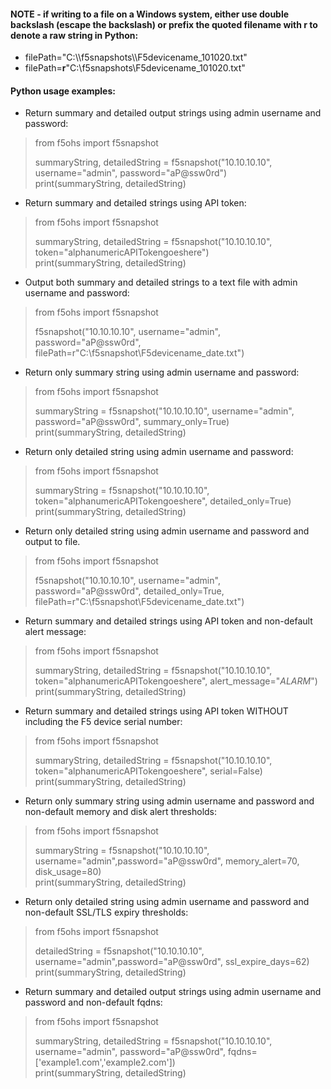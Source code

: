 

#### NOTE - if writing to a file on a Windows system, either use double backslash (escape the backslash) or prefix the quoted filename with r to denote a raw string in Python:
* filePath="C:\\\f5snapshots\\\F5devicename_101020.txt" 
* filePath=**r**"C:\f5snapshots\F5devicename_101020.txt"

#### Python usage examples:

* Return summary and detailed output strings using admin username and password:
> from f5ohs import f5snapshot       
>      
> summaryString, detailedString = f5snapshot("10.10.10.10", username="admin", password="aP@ssw0rd")    
> print(summaryString, detailedString)

* Return summary and detailed strings using API token:
> from f5ohs import f5snapshot        
>   
> summaryString, detailedString = f5snapshot("10.10.10.10", token="alphanumericAPITokengoeshere")    
> print(summaryString, detailedString)

* Output both summary and detailed strings to a text file with admin username and password:
> from f5ohs import f5snapshot      
>  
> f5snapshot("10.10.10.10", username="admin", password="aP@ssw0rd", filePath=r"C:\f5snapshot\F5devicename_date.txt")


* Return only summary string using admin username and password:
> from f5ohs import f5snapshot      
>   
> summaryString = f5snapshot("10.10.10.10", username="admin", password="aP@ssw0rd", summary_only=True)  
> print(summaryString, detailedString)

* Return only detailed string using admin username and password:
> from f5ohs import f5snapshot   
>   
> summaryString = f5snapshot("10.10.10.10", token="alphanumericAPITokengoeshere", detailed_only=True)  
> print(summaryString, detailedString)

* Return only detailed string using admin username and password and output to file. 
> from f5ohs import f5snapshot    
>   
> f5snapshot("10.10.10.10", username="admin", password="aP@ssw0rd", detailed_only=True, filePath=r"C:\f5snapshot\F5devicename_date.txt")

* Return summary and detailed strings using API token and non-default alert message:
> from f5ohs import f5snapshot  
>   
> summaryString, detailedString = f5snapshot("10.10.10.10", token="alphanumericAPITokengoeshere", alert_message="*ALARM*")  
> print(summaryString, detailedString)

* Return summary and detailed strings using API token WITHOUT including the F5 device serial number:
> from f5ohs import f5snapshot    
>   
> summaryString, detailedString = f5snapshot("10.10.10.10", token="alphanumericAPITokengoeshere", serial=False)  
> print(summaryString, detailedString)

* Return only summary string using admin username and password and non-default memory and disk alert thresholds:
> from f5ohs import f5snapshot    
>   
> summaryString = f5snapshot("10.10.10.10", username="admin",password="aP@ssw0rd", memory_alert=70, disk_usage=80)  
> print(summaryString, detailedString)


* Return only detailed string using admin username and password and non-default SSL/TLS expiry thresholds:
> from f5ohs import f5snapshot    
>   
> detailedString = f5snapshot("10.10.10.10", username="admin",password="aP@ssw0rd", ssl_expire_days=62)  
> print(summaryString, detailedString)

* Return summary and detailed output strings using admin username and password and non-default fqdns:
> from f5ohs import f5snapshot  
>   
> summaryString, detailedString = f5snapshot("10.10.10.10", username="admin", password="aP@ssw0rd", fqdns=['example1.com','example2.com'])  
> print(summaryString, detailedString)
